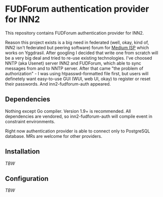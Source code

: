 # FUDForum authentication provider for INN2

This repository contains FUDForum authentication provider for INN2.

Reason this project exists is a big need in federated (well, okay, kind of, INN2 isn't federated but peering software) forum for [Medium ISP](https://mediumfoundation.org) which works on Yggdrasil. After googling I decided that write one from scratch will be a very big deal and tried to re-use existing technologies. I've choosed NNTP (aka Usenet) server INN2 and FUDForum, which able to sync messages from and to NNTP server. After that came "the problem of authorization" - I was using htpasswd-formatted file first, but users will definetely want easy-to-use GUI (WUI, web UI, okay) to register or reset their passwords. And inn2-fudforum-auth appeared.

## Dependencies

Nothing except Go compiler. Version 1.9+ is recommended. All dependencies are vendored, so inn2-fudforum-auth will compile event in constraint environments.

Right now authentication provider is able to connect only to PostgreSQL database. MRs are welcome for other providers.

## Installation

*TBW*

## Configuration

*TBW*